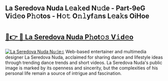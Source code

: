 ## La Seredova Nuda L𝚎a𝚔ed N𝚞𝚍e - Part-9eG Vi𝚍𝚎o P𝚑𝚘tos - H𝚘𝚝 O𝚗𝚕yf𝚊ns L𝚎a𝚔s OiHoe

# <h2><a href="http://kf1q6h1.oniu.top/?m=La+Seredova+Nuda">🔗👉 🔴 La Seredova Nuda P𝚑ot𝚘𝚜 V𝚒d𝚎o</a></h2>

[![La Seredova Nuda Nu𝚍e𝚜](https://i.imgur.com/0qMVB7G.gif)](http://kf1q6h1.oniu.top/?m=La+Seredova+Nuda)
Web-based entertainer and multimedia designer La Seredova Nuda, acclaimed for sharing dance and lifestyle ideas through trending dance trends and short videos. La Seredova Nuda's public image is marked by its openness and sincerity, but the complexities of his personal life remain a source of intrigue and fascination.  
